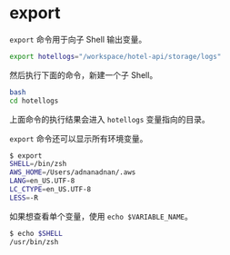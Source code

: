 # export

`export` 命令用于向子 Shell 输出变量。

```bash
export hotellogs="/workspace/hotel-api/storage/logs"
```

然后执行下面的命令，新建一个子 Shell。

```bash
bash
cd hotellogs
```

上面命令的执行结果会进入 `hotellogs` 变量指向的目录。

`export` 命令还可以显示所有环境变量。

```bash
$ export
SHELL=/bin/zsh
AWS_HOME=/Users/adnanadnan/.aws
LANG=en_US.UTF-8
LC_CTYPE=en_US.UTF-8
LESS=-R
```

如果想查看单个变量，使用 `echo $VARIABLE_NAME`。

```bash
$ echo $SHELL
/usr/bin/zsh
```
